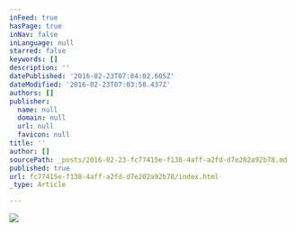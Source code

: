 ```yaml
---
inFeed: true
hasPage: true
inNav: false
inLanguage: null
starred: false
keywords: []
description: ''
datePublished: '2016-02-23T07:04:02.605Z'
dateModified: '2016-02-23T07:03:58.437Z'
authors: []
publisher:
  name: null
  domain: null
  url: null
  favicon: null
title: ''
author: []
sourcePath: _posts/2016-02-23-fc77415e-f138-4aff-a2fd-d7e202a92b78.md
published: true
url: fc77415e-f138-4aff-a2fd-d7e202a92b78/index.html
_type: Article

---
```

![](https://the-grid-user-content.s3-us-west-2.amazonaws.com/bdf8becb-d2c8-4447-afe1-1dee5e336e72.png)